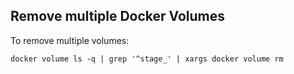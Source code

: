 ## Remove multiple Docker Volumes
To remove multiple volumes:
```
docker volume ls -q | grep '^stage_' | xargs docker volume rm
```

